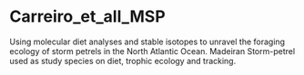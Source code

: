 # Carreiro_et_all_MSP
Using molecular diet analyses and stable isotopes to unravel the foraging ecology of storm petrels in the North Atlantic Ocean. 
Madeiran Storm-petrel used as study species on diet, trophic ecology and tracking.
